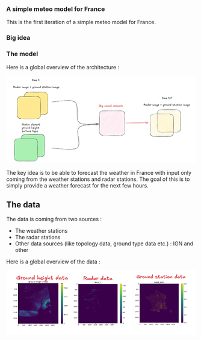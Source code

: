### A simple meteo model for France

This is the first iteration of a simple meteo model for France. 


### Big idea 

### The model

Here is a global overview of the architecture :

![Meteo model](images/model.png)

The key idea is to be able to forecast the weather in France with input only coming from the weather stations and radar stations.
The goal of this is to simply provide a weather forecast for the next few hours.

## The data

The data is coming from two sources :
- The weather stations
- The radar stations
- Other data sources (like topology data, ground type data etc.) : IGN and other

Here is a global overview of the data :

![Data](images/data_type.png)
